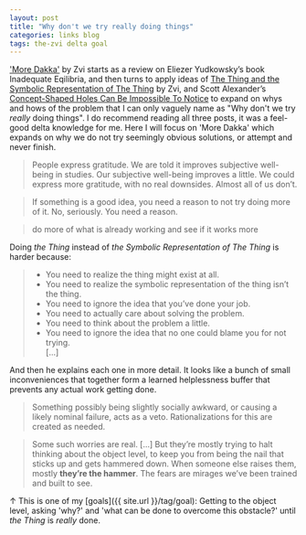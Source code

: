 ```yaml
---
layout: post
title: "Why don't we try really doing things"
categories: links blog
tags: the-zvi delta goal
---
```


['More Dakka'](https://thezvi.wordpress.com/2017/12/02/more-dakka/) by Zvi starts as a review on Eliezer Yudkowsky’s book Inadequate Eqilibria, and then turns to apply ideas of [The Thing and the Symbolic Representation of The Thing](https://thezvi.wordpress.com/2015/06/30/the-thing-and-the-symbolic-representation-of-the-thing/) by Zvi, and Scott Alexander’s [Concept-Shaped Holes Can Be Impossible To Notice](http://slatestarcodex.com/2017/11/07/concept-shaped-holes-can-be-impossible-to-notice/) to expand on whys and hows of the problem that I can only vaguely name as "Why don't we try _really_ doing things". I do recommend reading all three posts, it was a feel-good delta knowledge for me. Here I will focus on 'More Dakka' which expands on why we do not try seemingly obvious solutions, or attempt and never finish.

> People express gratitude. We are told it improves subjective well-being in studies. Our subjective well-being improves a little. We could express more gratitude, with no real downsides. Almost all of us don’t.

> If something is a good idea, you need a reason to not try doing more of it. No, seriously. You need a reason.

> do more of what is already working and see if it works more


Doing _the Thing_ instead of _the Symbolic Representation of The Thing_ is harder because:

> * You need to realize the thing might exist at all.  
> * You need to realize the symbolic representation of the thing isn’t the thing.  
> * You need to ignore the idea that you’ve done your job.  
> * You need to actually care about solving the problem.  
> * You need to think about the problem a little.  
> * You need to ignore the idea that no one could blame you for not trying.  
> [...]


And then he explains each one in more detail. It looks like a bunch of small inconveniences that together form a learned helplessness buffer that prevents any actual work getting done.
> Something possibly being slightly socially awkward, or causing a likely nominal failure, acts as a veto. Rationalizations for this are created as needed.

> Some such worries are real. [...] But they’re mostly trying to halt thinking about the object level, to keep you from being the nail that sticks up and gets hammered down. When someone else raises them, mostly **they’re the hammer**. The fears are mirages we’ve been trained and built to see.

↑ This is one of my [goals]({{ site.url }}/tag/goal): Getting to the object level, asking 'why?' and 'what can be done to overcome this obstacle?' until _the Thing_ is _really_ done.

